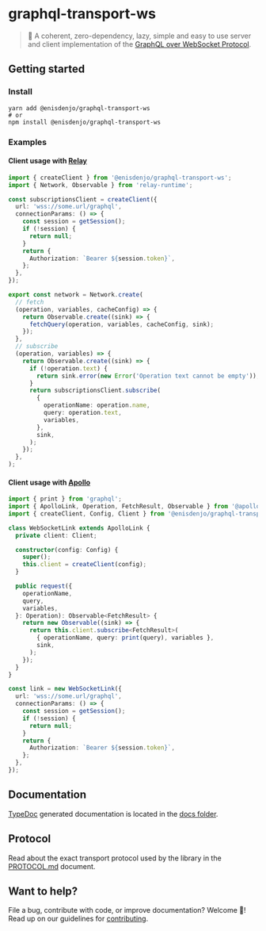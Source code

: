 # graphql-transport-ws

> 🔗 A coherent, zero-dependency, lazy, simple and easy to use server and client implementation of the [GraphQL over WebSocket Protocol](PROTOCOL.md).

## Getting started

### Install

```shell
yarn add @enisdenjo/graphql-transport-ws
# or
npm install @enisdenjo/graphql-transport-ws
```

### Examples

#### Client usage with [Relay](https://relay.dev)

```ts
import { createClient } from '@enisdenjo/graphql-transport-ws';
import { Network, Observable } from 'relay-runtime';

const subscriptionsClient = createClient({
  url: 'wss://some.url/graphql',
  connectionParams: () => {
    const session = getSession();
    if (!session) {
      return null;
    }
    return {
      Authorization: `Bearer ${session.token}`,
    };
  },
});

export const network = Network.create(
  // fetch
  (operation, variables, cacheConfig) => {
    return Observable.create((sink) => {
      fetchQuery(operation, variables, cacheConfig, sink);
    });
  },
  // subscribe
  (operation, variables) => {
    return Observable.create((sink) => {
      if (!operation.text) {
        return sink.error(new Error('Operation text cannot be empty'));
      }
      return subscriptionsClient.subscribe(
        {
          operationName: operation.name,
          query: operation.text,
          variables,
        },
        sink,
      );
    });
  },
);
```

#### Client usage with [Apollo](https://www.apollographql.com)

```typescript
import { print } from 'graphql';
import { ApolloLink, Operation, FetchResult, Observable } from '@apollo/client';
import { createClient, Config, Client } from '@enisdenjo/graphql-transport-ws';

class WebSocketLink extends ApolloLink {
  private client: Client;

  constructor(config: Config) {
    super();
    this.client = createClient(config);
  }

  public request({
    operationName,
    query,
    variables,
  }: Operation): Observable<FetchResult> {
    return new Observable((sink) => {
      return this.client.subscribe<FetchResult>(
        { operationName, query: print(query), variables },
        sink,
      );
    });
  }
}

const link = new WebSocketLink({
  url: 'wss://some.url/graphql',
  connectionParams: () => {
    const session = getSession();
    if (!session) {
      return null;
    }
    return {
      Authorization: `Bearer ${session.token}`,
    };
  },
});
```

## Documentation

[TypeDoc](https://typedoc.org) generated documentation is located in the [docs folder](docs/).

## Protocol

Read about the exact transport protocol used by the library in the [PROTOCOL.md](PROTOCOL.md) document.

## Want to help?

File a bug, contribute with code, or improve documentation? Welcome 👋!
Read up on our guidelines for [contributing](CONTRIBUTING.md).
